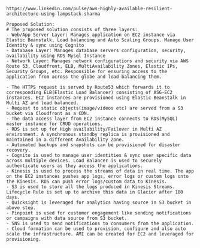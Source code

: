     https://www.linkedin.com/pulse/aws-highly-available-resilient-architecture-using-lampstack-sharma

    Proposed Solution:
    # The proposed solution consists of three layers: 
    - Web/App Server Layer: Manages application on EC2 instance via Elastic Beanstalk, Load balancing and Auto Scaling Groups. Manage User Identity & sync using Cognito 
    - Database Layer: Manages database servers configuration, security, availability using RDS Mysql Instance 
    - Network Layer: Manages network configurations and security via AWS Route 53, Cloudfront, ELB, MultiAvailability Zones, Elastic IPs, Security Groups, etc. Responsible for ensuring access to the application from across the globe and load balancing them.

    - The HTTPS request is served by Route53 which forwards it to corresponding ELB(Elastic Load Balancer) consisting of ASG-EC2 instances. EC2 instances are provisioned using Elastic Beanstalk in Multi AZ and load balanced.
    - Request to static objects(image/videos etc) are served from a S3 bucket via Cloudfront as a CDN.
    - The data access layer from EC2 instance connects to RDS(MySQL) master instance for CRUD operations.
    - RDS is set up for High availability/Failover in Multi AZ environment. A synchronous standby replica is provisioned and maintained in a different Availability Zone.
    - Automated backups and snapshots can be provisioned for disaster recovery.
    - Cognito is used to manage user identities & sync user specific data across multiple devices. Load Balancer is used to securely authenticate users as they access the applications.
    - Kinesis is used to process the streams of data in real time. The app on the EC2 instances pushes app logs, error logs or custom logs onto the Kinesis. RDS can push error logs/custom data to Kinesis.
    - S3 is used to store all the logs produced in Kinesis Streams. Lifecycle Rule is set up to archive this data in Glacier after 180 days.
    - Quicksight is leveraged for analytics having source in S3 bucket in above step.
    - Pinpoint is used for customer engagement like sending notifications or campaigns with data source from S3 bucket. 
    - SNS is used to send notifications to consumers from the application. 
    - Cloud formation can be used to provision, configure and also auto scale the infrastructure. AMI can be created for EC2 and leveraged for provisioning.